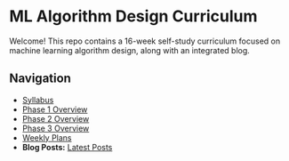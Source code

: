 # ML Algorithm Design Curriculum

Welcome! This repo contains a 16-week self-study curriculum focused on machine learning algorithm design, along with an integrated blog.

## Navigation

- [Syllabus](/SYLLABUS.md)
- [Phase 1 Overview](/PHASE1_Foundations.md)
- [Phase 2 Overview](/PHASE2_Foundations.md)
- [Phase 3 Overview](/PHASE3_Foundations.md)
- [Weekly Plans](weeklies/)
- **Blog Posts:** [Latest Posts](blog/)

